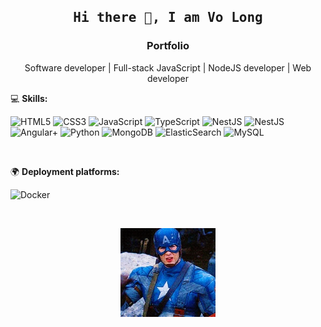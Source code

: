 
<h2 align='center'><samp><strong>Hi there 👋, I am Vo Long</strong></samp></h2>
<h3 align='center'><strong>Portfolio</strong></h3>
<p align='center'>Software developer | Full-stack JavaScript | NodeJS developer | Web developer</p>

💻 **Skills:** <br>

![HTML5](https://img.shields.io/badge/-HTML5-ffffff?style=flat&logo=html5&logoColor=ffffff&labelColor=E34F26)
![CSS3](https://img.shields.io/badge/-CSS3-ffffff?style=flat&logo=css3&logoColor=ffffff&labelColor=1572B6) 
![JavaScript](https://img.shields.io/badge/-JavaScript-ffffff?style=flat&logo=javascript)
![TypeScript](https://img.shields.io/badge/-TypeScript-ffffff?style=flat&logo=typescript)
![NestJS](https://img.shields.io/badge/-NestJS-ffffff?style=flat&logo=nestjs&labelColor=ffffff&logoColor=red)
![NestJS](https://img.shields.io/badge/-NodeJS-ffffff?style=flat&logo=Node.js)
![Angular+](https://img.shields.io/badge/-Angular+-ffffff?style=flat&logo=angular&labelColor=ffffff&logoColor=red)
![Python](https://img.shields.io/badge/Python-ffffff?logo=python)
![MongoDB](https://img.shields.io/badge/-MongoDB-ffffff?style=flat&logo=mongodb&labelColor=ffffff)
![ElasticSearch](https://img.shields.io/badge/ElasticSearch-ffffff?logo=elastic&logoColor=blue)
![MySQL](https://img.shields.io/badge/-MySQL-ffffff?style=flat&logo=mysql&labelColor=ffffff)

<br>

🌍 **Deployment platforms:**<br>

![Docker](https://img.shields.io/badge/-Docker-ffffff?style=flat&logo=docker&labelColor=ffffff)

<br>

<p align='center'>
<img  style="display: block; margin-left: auto; margin-right: auto;" width="30%" src="https://github.com/volong0505/volong0505/blob/main/giphy.webp">
</p>

